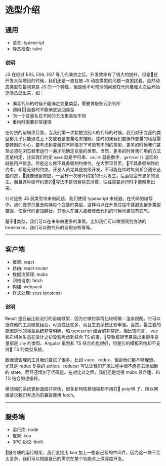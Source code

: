 # 选型介绍

## 通用
- 语言: typescript
- 静态检查: tslint

### 说明
JS 在经过 ES5, ES6, ES7 等几代演进之后，开发效率有了很大的提升，但是在开发大型项目的时候，我们还是一直在被 JS 动态类型的问题一直困扰着。虽然动态类型在最初算是 JS 的一个特性，但是他不可预测的问题在代码量庞大之后开始逐渐凸显出来，如：

- 编写代码的时候不能确定变量类型，需要做很多冗余判断
- 调用函数时不能确定返回类型
- 同一个变量名在不同的方法里类型不同
- 重构时需要非常谨慎

在传统的前端项目里，当我们第一次接触到别人的代码的时候，我们对于变量的类型都几乎只能通过上下文或者是变量名来推断。这时如果我们要操作变量的话就需要特别的小心，要考虑到变量在不同情况下可能有不同的类型，更多的时候我们甚至必须在浏览器里运行一遍才能确定变量的类型。当然，更多的时候我们用的方法还是约定，比如我们约定 `name` 就是字符串、`count` 就是数字、`getUser()` 返回的就是用户信息。但是这么做不具备强制约束性。在大型项目里，不具备强制性的约束，都是无效的约束。开发人员尤其是初级开发，不可能在每时每刻都会遵守这些约定，就像破窗效应，一旦有一次破坏约定的行为发生，后面就会有更多的发生。而且这种破坏约定的写法不是很容易去排查，往往需要运行时才能察觉出来。

针对这些 JS 弱类型带来的问题，我们使用 typescript 来规避。在代码的编写中，我们要求尽量去明确每个变量的类型，这样可以在开发过程中就避免很多类型错误，使得代码更加健壮。其他人在接入或者修改代码的时候也更加有底气。

基于类型，我们可以在未来做更多的事情，比如我们可以做细致到方法的 treeshake，我们可以做代码的调用分析等等。

---
## 客户端
- 框架: react
- 路由: react-router
- 数据流管理: mobx
- 网络请求: fetch
- 构建: webpack
- 样式处理: scss (postcss)

### 说明

React 是目前比较流行的前端框架，因为它做的事情比较明确：渲染视图。它可以跟其他的工具随意组合，可选性比较多，而且生态系统比较丰富。当然，最主要的原因是他的类型系统非常明确，和 typescript 结合的非常好。相比较而言， vue 和它相关生态在设计之初没有考虑到结合 TS 的事，导致框架里暴露出来很多变量都是 `any` 的类型。Angular 虽然和 TS 结合的也很好，但是它的模板系统却不支持 TS 的类型系统。

数据流管理的工具我们尝试了很多，比如 vuex、redux，但是他们都不够理想。尤其是 redux 复杂的 action、reducer 写法让我们开发过程中很不愿意去添加新的 state，而且还增加了代码量。在对比过之后，我们还是觉得 mobx 最合适，和 TS 结合的也很好。

移动端的系统更新速度非常快，很多新特性移动端都不用打 polyfill 了，所以网络请求我们考虑向前兼容使用 fetch。

---
## 服务端
- 运行库: node
- 框架: koa
- RPC 协议: thrift

服务端的运行框架，我们直接用 koa 加上一些自己写的中间件，因为这一块不会太复杂，我们可以根据自己的需求在某个功能点上做深度开发。